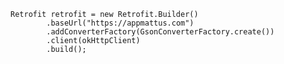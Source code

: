     Retrofit retrofit = new Retrofit.Builder()
            .baseUrl("https://appmattus.com")
            .addConverterFactory(GsonConverterFactory.create())
            .client(okHttpClient)
            .build();